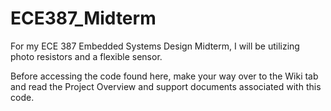 # ECE387_Midterm
For my ECE 387 Embedded Systems Design Midterm, I will be utilizing photo resistors and a flexible sensor. 

Before accessing the code found here, make your way over to the Wiki tab and read the Project Overview 
and support documents associated with this code. 
